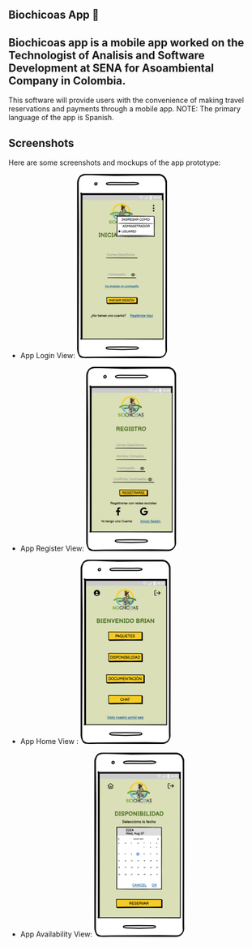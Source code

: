## Biochicoas App  📱

## Biochicoas app is a mobile app worked on the Technologist of Analisis and Software Development at SENA for Asoambiental Company in Colombia.

This software will provide users with the convenience of making travel reservations and payments through a mobile app.
NOTE: The primary language of the app is Spanish.



## Screenshots

Here are some screenshots and mockups of the app prototype:

* App Login View:
  ![App Login View](images/LOGIN_MENU.png)

* App Register View:
  ![App Register View](images/REGISTRO.png)

* App Home View :
  ![App Home View](images/HOME.png)

* App Availability View:
  ![App Availability View](images/DISPONIBILIDAD_FECHA.png)
